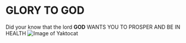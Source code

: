 # GLORY TO GOD
Did your know that the lord **GOD** WANTS YOU TO PROSPER AND BE IN HEALTH
![Image of Yaktocat](https://octodex.github.com/images/yaktocat.png)
